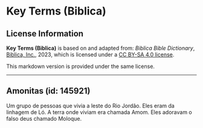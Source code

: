 # Key Terms (Biblica)

## License Information

**Key Terms (Biblica)** is based on and adapted from: _Biblica Bible Dictionary_, [Biblica, Inc.](https://www.biblica.com/), 2023, which is licensed under a [CC BY-SA 4.0 license](https://creativecommons.org/licenses/by-sa/4.0/legalcode.en).

This markdown version is provided under the same license.



--------------------------------

## Amonitas (id: 145921)

Um grupo de pessoas que vivia a leste do Rio Jordão. Eles eram da linhagem de Ló. A terra onde viviam era chamada Amom. Eles adoravam o falso deus chamado Moloque.


